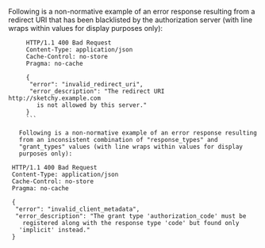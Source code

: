  Following is a non-normative example of an error response resulting
   from a redirect URI that has been blacklisted by the authorization
   server (with line wraps within values for display purposes only):

```
     HTTP/1.1 400 Bad Request
     Content-Type: application/json
     Cache-Control: no-store
     Pragma: no-cache

     {
      "error": "invalid_redirect_uri",
      "error_description": "The redirect URI http://sketchy.example.com
        is not allowed by this server."
     }
     ```

   Following is a non-normative example of an error response resulting
   from an inconsistent combination of "response_types" and
   "grant_types" values (with line wraps within values for display
   purposes only):
```
     HTTP/1.1 400 Bad Request
     Content-Type: application/json
     Cache-Control: no-store
     Pragma: no-cache

     {
      "error": "invalid_client_metadata",
      "error_description": "The grant type 'authorization_code' must be
        registered along with the response type 'code' but found only
       'implicit' instead."
     }
```